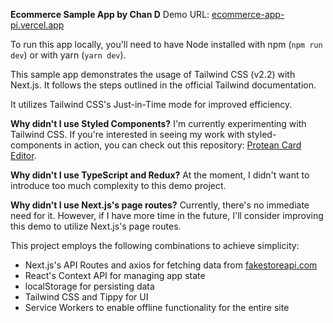 **Ecommerce Sample App by Chan D**
Demo URL: [ecommerce-app-pi.vercel.app](https://ecommerce-app-pi.vercel.app)

To run this app locally, you'll need to have Node installed with npm (`npm run dev`) or with yarn (`yarn dev`).

This sample app demonstrates the usage of Tailwind CSS (v2.2) with Next.js. It follows the steps outlined in the official Tailwind documentation.

It utilizes Tailwind CSS's Just-in-Time mode for improved efficiency.

**Why didn't I use Styled Components?**
I'm currently experimenting with Tailwind CSS. If you're interested in seeing my work with styled-components in action, you can check out this repository: [Protean Card Editor](https://github.com/ProteanDev/protean-card-editor).

**Why didn't I use TypeScript and Redux?**
At the moment, I didn't want to introduce too much complexity to this demo project.

**Why didn't I use Next.js's page routes?**
Currently, there's no immediate need for it. However, if I have more time in the future, I'll consider improving this demo to utilize Next.js's page routes.

This project employs the following combinations to achieve simplicity:
- Next.js's API Routes and axios for fetching data from [fakestoreapi.com](https://fakestoreapi.com)
- React's Context API for managing app state
- localStorage for persisting data
- Tailwind CSS and Tippy for UI
- Service Workers to enable offline functionality for the entire site
